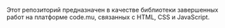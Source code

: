 Этот репозиторий предназначен в качестве библиотеки завершенных работ на платформе code.mu, связанных с HTML, CSS и JavaScript.
